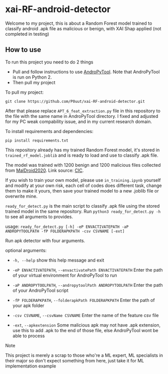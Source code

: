 # xai-RF-android-detector
Welcome to my project, this is about a Random Forest model trained to classify android .apk file as malicious or benign, with XAI Shap applied (not completed in testing)
## How to use
To run this project you need to do 2 things
+ Pull and follow instructions to use [AndroPyTool](https://github.com/alexMyG/AndroPyTool). Note that AndroPyTool is run on Python 2.
+ Then pull my project

To pull my project: 

`git clone https://github.com/P0uut/xai-RF-android-detector.git`

After that please replace `APT_6_feat_extraction.py` file in this repository to the file with the same name in AndroPyTool directory. I fixed and adjusted for my PC weak compability issue, and in my current research domain. 

To install requirements and dependencies: 

`pip install requirements.txt`

This repository already has my trained Random Forest model, it's stored in `trained_rf_model.joblib` and is ready to load and use to classify .apk file.

The model was trained with 1200 benign and 1200 malicious files collected from [MalDroid2020](http://205.174.165.80/CICDataset/MalDroid-2020/Dataset/APKs/). Link source: [CIC](https://www.unb.ca/cic/datasets/maldroid-2020.html).

If you wish to train your own model, please use `in_training.ipynb` yourself and modify at your own risk, each cell of codes does different task, change them to make it yours, then save your trained model to a new .joblib file or overwrite mine.

`ready_for_detect.py` is the main script to classify .apk file using the stored trained model in the same repository. Run `python3 ready_for_detect.py -h` to see all arguments to provides.

usage: `ready_for_detect.py [-h] -eP ENVACTIVATEPATH -aP ANDROPYTOOLPATH -fP FOLDERAPKPATH -csv CSVNAME [-ext]`

Run apk detector with four arguments.

optional arguments:

+  `-h, --help`            show this help message and exit

+  `-eP ENVACTIVATEPATH`, `--envactivatePath ENVACTIVATEPATH`
                        Enter the path of your virtual environment for
                        AndroPyTool to run                      

+  `-aP ANDROPYTOOLPATH`, `--andropytoolPath ANDROPYTOOLPATH`
                        Enter the path of your AndroPyTool script

+  `-fP FOLDERAPKPATH`, `--folderapkPath FOLDERAPKPATH`
                        Enter the path of your apk folder

+  `-csv CSVNAME`, `--csvName CSVNAME`
                        Enter the name of the feature csv file

+  `-ext`, `--apkextension`  Some malicious apk may not have .apk extension, use
                        this to add .apk to the end of those file, else
                        AndroPyTool wont be able to process

> [!NOTE]
> This project is merely a scrap to those who're a ML expert, ML specialists in their major so don't expect something from here, just take it for ML implementation example